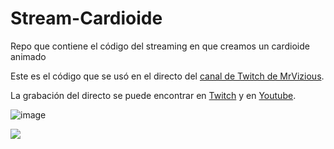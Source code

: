 # Stream-Cardioide

Repo que contiene el código del streaming en que creamos un cardioide animado

Este es el código que se usó en el directo del [canal de Twitch de MrVizious](https://www.twitch.tv/mrvizious).

La grabación del directo se puede encontrar en [Twitch](https://www.twitch.tv/videos/1460899986) y en [Youtube](https://youtu.be/yqQNj6RmoJk).

![image](https://user-images.githubusercontent.com/38861496/164990193-c2323d0b-99fb-4bae-8b1d-2492ede2a107.png)

![](https://github.com/MrVizious/Stream-Cardioide/blob/main/readme-files/example.gif)
